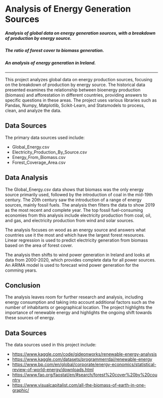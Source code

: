 # Analysis of Energy Generation Sources

##### Analysis of global data on energy generation sources, with a breakdown of production by energy source.

##### The ratio of forest cover to biomass generation.

##### An analysis of energy generation in Ireland.

---

This project analyzes global data on energy production sources, focusing on the breakdown of production by energy source. The historical data presented examines the relationship between bioenergy production (biomass) and afforestation in different countries, providing answers to specific questions in these areas. The project uses various libraries such as Pandas, Numpy, Matplotlib, Scikit-Learn, and Statsmodels to process, clean, and analyze the data.

## Data Sources

The primary data sources used include:

- Global_Energy.csv
- Electricity_Production_By_Source.csv
- Energy_From_Biomass.csv
- Forest_Coverage_Area.csv

## Data Analysis

The Global_Energy.csv data shows that biomass was the only energy source primarily used, followed by the introduction of coal in the mid-19th century. The 20th century saw the introduction of a range of energy sources, mainly fossil fuels. The analysis then filters the data to show 2019 as the most recent and complete year. The top fossil fuel-consuming economies from this analysis include electricity production from coal, oil, and gas, and electricity production from wind and solar sources.

The analysis focuses on wood as an energy source and answers what countries use it the most and which have the largest forest resources. Linear regression is used to predict electricity generation from biomass based on the area of forest cover.

The analysis then shifts to wind power generation in Ireland and looks at data from 2000-2020, which provides complete data for all power sources. An ARIMA model is used to forecast wind power generation for the comming years.

## Conclusion

The analysis leaves room for further research and analysis, including energy consumption and taking into account additional factors such as the number of inhabitants or geographical location. The project highlights the importance of renewable energy and highlights the ongoing shift towards these sources of energy.

## Data Sources

The data sources used in this project include:

- https://www.kaggle.com/code/gideonworks/renewable-energy-analysis
- https://www.kaggle.com/datasets/programmerrdai/renewable-energy
- https://www.bp.com/en/global/corporate/energy-economics/statistical-review-of-world-energy/downloads.html
- https://www.fao.org/faostat/en/#search/forest%20cover%20by%20country
- https://www.visualcapitalist.com/all-the-biomass-of-earth-in-one-graphic/
